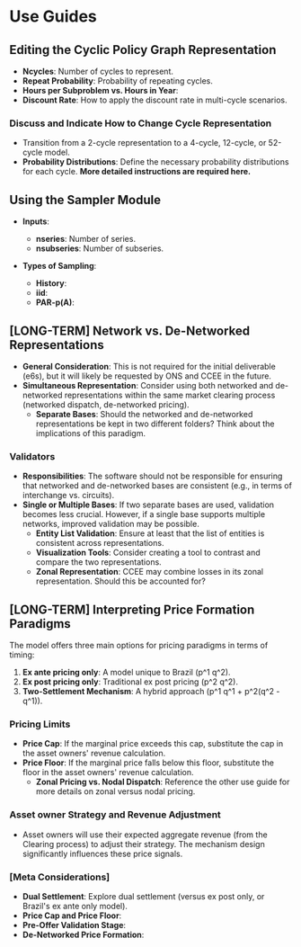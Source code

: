 # Use Guides

## Editing the Cyclic Policy Graph Representation

- **Ncycles**: Number of cycles to represent.
- **Repeat Probability**: Probability of repeating cycles.
- **Hours per Subproblem vs. Hours in Year**: 
- **Discount Rate**: How to apply the discount rate in multi-cycle scenarios.

### Discuss and Indicate How to Change Cycle Representation

- Transition from a 2-cycle representation to a 4-cycle, 12-cycle, or 52-cycle model.
- **Probability Distributions**: Define the necessary probability distributions for each cycle. **More detailed instructions are required here.**

## Using the Sampler Module

- **Inputs**:
  - **nseries**: Number of series.
  - **nsubseries**: Number of subseries.

- **Types of Sampling**:
  - **History**: 
  - **iid**: 
  - **PAR-p(A)**: 

## [LONG-TERM] Network vs. De-Networked Representations

- **General Consideration**: This is not required for the initial deliverable (e6s), but it will likely be requested by ONS and CCEE in the future.
- **Simultaneous Representation**: Consider using both networked and de-networked representations within the same market clearing process (networked dispatch, de-networked pricing).
  - **Separate Bases**: Should the networked and de-networked representations be kept in two different folders? Think about the implications of this paradigm.

### Validators

- **Responsibilities**: The software should not be responsible for ensuring that networked and de-networked bases are consistent (e.g., in terms of interchange vs. circuits).
- **Single or Multiple Bases**: If two separate bases are used, validation becomes less crucial. However, if a single base supports multiple networks, improved validation may be possible.
  - **Entity List Validation**: Ensure at least that the list of entities is consistent across representations.
  - **Visualization Tools**: Consider creating a tool to contrast and compare the two representations.
  - **Zonal Representation**: CCEE may combine losses in its zonal representation. Should this be accounted for?

## [LONG-TERM] Interpreting Price Formation Paradigms

The model offers three main options for pricing paradigms in terms of timing:

1. **Ex ante pricing only**: A model unique to Brazil (p^1 q^2).
2. **Ex post pricing only**: Traditional ex post pricing (p^2 q^2).
3. **Two-Settlement Mechanism**: A hybrid approach (p^1 q^1 + p^2(q^2 - q^1)).

### Pricing Limits

- **Price Cap**: If the marginal price exceeds this cap, substitute the cap in the asset owners' revenue calculation.
- **Price Floor**: If the marginal price falls below this floor, substitute the floor in the asset owners' revenue calculation.
  - **Zonal Pricing vs. Nodal Dispatch**: Reference the other use guide for more details on zonal versus nodal pricing.

### Asset owner Strategy and Revenue Adjustment

- Asset owners will use their expected aggregate revenue (from the Clearing process) to adjust their strategy. The mechanism design significantly influences these price signals.

### [Meta Considerations]

- **Dual Settlement**: Explore dual settlement (versus ex post only, or Brazil's ex ante only model).
- **Price Cap and Price Floor**:
- **Pre-Offer Validation Stage**: 
- **De-Networked Price Formation**: 
